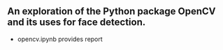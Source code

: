 ## An exploration of the Python package OpenCV and its uses for face detection.

- opencv.ipynb provides report
